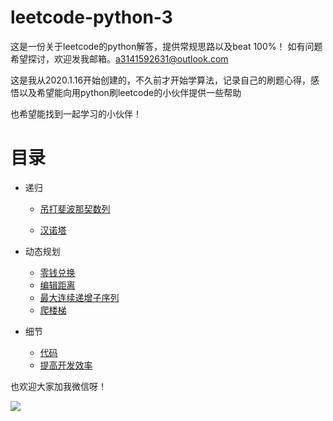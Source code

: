 # leetcode-python-3
这是一份关于leetcode的python解答，提供常规思路以及beat 100%！
如有问题希望探讨，欢迎发我邮箱。a3141592631@outlook.com

这是我从2020.1.16开始创建的，不久前才开始学算法，记录自己的刷题心得，感悟以及希望能向用python刷leetcode的小伙伴提供一些帮助

也希望能找到一起学习的小伙伴！



# 目录

* 递归
  * [吊打斐波那契数列](md/fibo.md)
  
  * [汉诺塔](md/hano.md)

* 动态规划
   * [零钱兑换](md/coin.md)
   * [编辑距离](md/dis.md)
   * [最大连续递增子序列](md/sub.md)
   * [爬楼梯](md/stairs.md)









 * 细节
   * [代码](md/code.md) 
   * [提高开发效率](md/quick.md)







































也欢迎大家加我微信呀！  

![](https://github.com/sherlcok314159/leetcode-python-3/blob/main/Images/vx.jpg)
